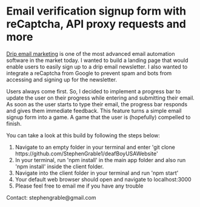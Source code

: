 <h1>Email verification signup form with reCaptcha, API proxy requests and more </h1>



<p><a href="https://www.drip.com/">Drip email marketing</a> is one of the most advanced email automation software in the market today. I wanted to build a landing page that would enable users to easily sign up to a drip email newsletter. I also wanted to integrate a reCaptcha from Google to prevent spam and bots from accessing and signing up for the newsletter.

Users always come first. So, I decided to implement a progress bar to update the user on their progress while entering and submitting their email. As soon as the user starts to type their email, the progress bar responds and gives them immediate feedback. This feature turns a simple email signup form into a game. A game that the user is (hopefully) compelled to finish.</p>


<p>You can take a look at this build by following the steps below:</p>

<ol>
<li>Navigate to an empty folder in your terminal and enter 'git clone https://github.com/StephenGrable1/deafBoyUSAWebsite'</li>
<li>In your terminal, run 'npm install' in the main app folder and also run 'npm install' inside the client folder. </li>
<li>Navigate into the client folder in your terminal and run 'npm start'</li>
<li>Your default web browser should open and navigate to localhost:3000</li>
<li>Please feel free to email me if you have any trouble</li>
</ol>

<p>Contact: stephengrable@gmail.com</p>